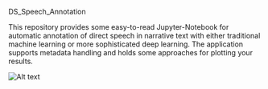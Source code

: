 DS_Speech_Annotation

This repository provides some easy-to-read Jupyter-Notebook for automatic
annotation of direct speech in narrative text with either traditional
machine learning or more sophisticated deep learning. The application
supports metadata handling and holds some approaches for plotting 
your results.



![Alt text](/output/visuals/frequencyofdirectspeechdate.png.jpg?raw=true)
